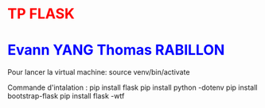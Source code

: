 <style>
b { color: blue}
r { color: red}
a { color: aquamarine}
a1 {color: aqua}
</style>

# <r>TP FLASK</r>

# <b>Evann YANG Thomas RABILLON</b>

Pour lancer la virtual machine:
source venv/bin/activate

Commande d'intalation :
pip install flask
pip install python -dotenv
pip install bootstrap-flask
pip install flask -wtf

